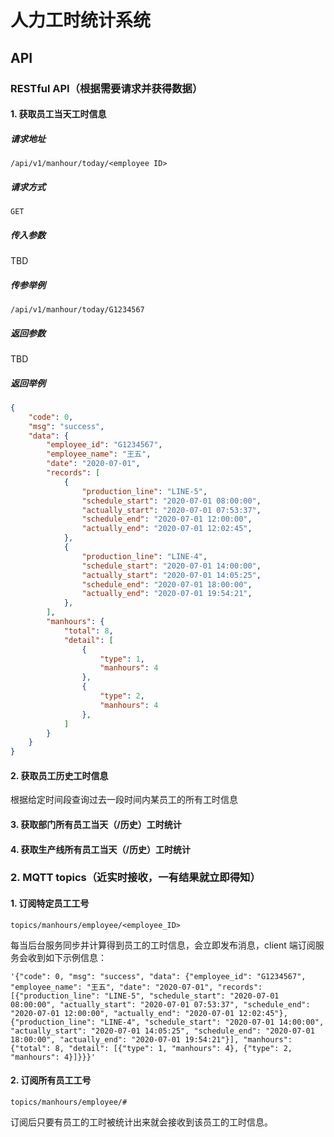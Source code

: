 # 人力工时统计系统

## API

### RESTful API（根据需要请求并获得数据）

#### 1. 获取员工当天工时信息

##### 请求地址

```
/api/v1/manhour/today/<employee ID>
```

##### 请求方式

`GET`

##### 传入参数

TBD

##### 传参举例

```
/api/v1/manhour/today/G1234567
```

##### 返回参数

TBD

##### 返回举例

```json
{
	"code": 0,
	"msg": "success",
	"data": {
		"employee_id": "G1234567",
		"employee_name": "王五",
		"date": "2020-07-01",
		"records": [
			{	
				"production_line": "LINE-5",
				"schedule_start": "2020-07-01 08:00:00",
				"actually_start": "2020-07-01 07:53:37",
				"schedule_end": "2020-07-01 12:00:00",
				"actually_end": "2020-07-01 12:02:45",
			},
			{	
				"production_line": "LINE-4",
				"schedule_start": "2020-07-01 14:00:00",
				"actually_start": "2020-07-01 14:05:25",
				"schedule_end": "2020-07-01 18:00:00",
				"actually_end": "2020-07-01 19:54:21",
			},
		],
		"manhours": {
			"total": 8,
			"detail": [
				{
					"type": 1,
					"manhours": 4
				},
				{
					"type": 2,
					"manhours": 4
				},
			]
		}
	}
}
```

#### 2. 获取员工历史工时信息

根据给定时间段查询过去一段时间内某员工的所有工时信息

#### 3. 获取部门所有员工当天（/历史）工时统计

#### 4. 获取生产线所有员工当天（/历史）工时统计

### 2. MQTT topics（近实时接收，一有结果就立即得知）

#### 1. 订阅特定员工工号

```
topics/manhours/employee/<employee_ID>
```

每当后台服务同步并计算得到员工的工时信息，会立即发布消息，client 端订阅服务会收到如下示例信息：

```
'{"code": 0, "msg": "success", "data": {"employee_id": "G1234567", "employee_name": "王五", "date": "2020-07-01", "records": [{"production_line": "LINE-5", "schedule_start": "2020-07-01 08:00:00", "actually_start": "2020-07-01 07:53:37", "schedule_end": "2020-07-01 12:00:00", "actually_end": "2020-07-01 12:02:45"}, {"production_line": "LINE-4", "schedule_start": "2020-07-01 14:00:00", "actually_start": "2020-07-01 14:05:25", "schedule_end": "2020-07-01 18:00:00", "actually_end": "2020-07-01 19:54:21"}], "manhours": {"total": 8, "detail": [{"type": 1, "manhours": 4}, {"type": 2, "manhours": 4}]}}}'
```

#### 2. 订阅所有员工工号

```
topics/manhours/employee/#
```

订阅后只要有员工的工时被统计出来就会接收到该员工的工时信息。
<!--stackedit_data:
eyJoaXN0b3J5IjpbLTEzNDAwODY2MTUsMTU5NDg4NzE4OV19
-->